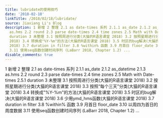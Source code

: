 ```yaml
---
title: lubridate的使用技巧
date: '2018-02-18'
linkTitle: /2018/02/18/lubridate/
source: Jiaxiang Li's Blog
description: 1 新增 2 整理 2.1 as date-times 系列 2.1.1 as_date 2.1.2 as_datetime 2.1.3
  as.hms 2.2 round 2.3 parse date-times 2.4 time zones 2.5 Math with Date-times 2.5.1
  duration 3 未整理 3.1 按照周进行分类(大猫的R语言课堂 2018) 3.2 按照星期进行分类(大猫的R语言课堂 2018) 3.3 按照“每个三天”分类(大猫的R语言课堂
  2018) 3.4 转换成"%Y-%m"的方法(大猫的R语言课堂 2018) 3.5 时区的bug解决(大猫的R语言课堂 2018) 3.6 少用ymd_hms函数(大猫的R语言课堂
  2018) 3.7 duration in filter 3.8 %within% 函数 3.9 月首日 floor_date 3.10 以周四为首日的周度数据
  3.11 使用seq函数创建时间序列 (LaBarr 2018, Chapter 1.2) ...
disable_comments: true
---
```

1 新增 2 整理 2.1 as date-times 系列 2.1.1 as_date 2.1.2 as_datetime 2.1.3 as.hms 2.2 round 2.3 parse date-times 2.4 time zones 2.5 Math with Date-times 2.5.1 duration 3 未整理 3.1 按照周进行分类(大猫的R语言课堂 2018) 3.2 按照星期进行分类(大猫的R语言课堂 2018) 3.3 按照“每个三天”分类(大猫的R语言课堂 2018) 3.4 转换成"%Y-%m"的方法(大猫的R语言课堂 2018) 3.5 时区的bug解决(大猫的R语言课堂 2018) 3.6 少用ymd_hms函数(大猫的R语言课堂 2018) 3.7 duration in filter 3.8 %within% 函数 3.9 月首日 floor_date 3.10 以周四为首日的周度数据 3.11 使用seq函数创建时间序列 (LaBarr 2018, Chapter 1.2) ...